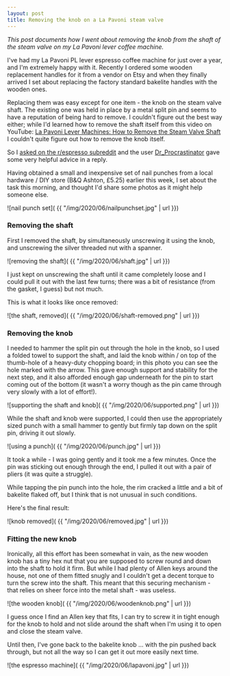 ```yaml
---
layout: post
title: Removing the knob on a La Pavoni steam valve
---
```


_This post documents how I went about removing the knob from the shaft of the steam valve on my La Pavoni lever coffee machine._

I've had my La Pavoni PL lever espresso coffee machine for just over a year, and I'm extremely happy with it. Recently I ordered some wooden replacement handles for it from a vendor on Etsy and when they finally arrived I set about replacing the factory standard bakelite handles with the wooden ones.

Replacing them was easy except for one item - the knob on the steam valve shaft. The existing one was held in place by a metal split pin and seems to have a reputation of being hard to remove. I couldn't figure out the best way either; while I'd learned how to remove the shaft itself from this video on YouTube: [La Pavoni Lever Machines: How to Remove the Steam Valve Shaft](https://www.youtube.com/watch?v=xPj1VSGgyCY) I couldn't quite figure out how to remove the knob itself.

So I [asked on the r/espresso subreddit](https://www.reddit.com/r/espresso/comments/h868yx/help_please_remove_steam_valve_knob_on_la_pavoni/) and the user [Dr_Procrastinator](https://www.reddit.com/user/Dr_Procrastinator/) gave some very helpful advice in a reply.

Having obtained a small and inexpensive set of nail punches from a local hardware / DIY store (B&Q Ashton, £5.25) earlier this week, I set about the task this morning, and thought I'd share some photos as it might help someone else.

![nail punch set]( {{ "/img/2020/06/nailpunchset.jpg" | url }})


### Removing the shaft

First I removed the shaft, by simultaneously unscrewing it using the knob, and unscrewing the silver threaded nut with a spanner.

![removing the shaft]( {{ "/img/2020/06/shaft.jpg" | url }})

I just kept on unscrewing the shaft until it came completely loose and I could pull it out with the last few turns; there was a bit of resistance (from the gasket, I guess) but not much.

This is what it looks like once removed:

![the shaft, removed]( {{ "/img/2020/06/shaft-removed.png" | url }})

### Removing the knob

I needed to hammer the split pin out through the hole in the knob, so I used a folded towel to support the shaft, and laid the knob within / on top of the thumb-hole of a heavy-duty chopping board; in this photo you can see the hole marked with the arrow. This gave enough support and stability for the next step, and it also afforded enough gap underneath for the pin to start coming out of the bottom (it wasn't a worry though as the pin came through very slowly with a lot of effort!).

![supporting the shaft and knob]( {{ "/img/2020/06/supported.png" | url }})

While the shaft and knob were supported, I could then use the appropriately sized punch with a small hammer to gently but firmly tap down on the split pin, driving it out slowly.

![using a punch]( {{ "/img/2020/06/punch.jpg" | url }})

It took a while - I was going gently and it took me a few minutes. Once the pin was sticking out enough through the end, I pulled it out with a pair of pliers (it was quite a struggle).

While tapping the pin punch into the hole, the rim cracked a little and a bit of bakelite flaked off, but I think that is not unusual in such conditions.

Here's the final result:

![knob removed]( {{ "/img/2020/06/removed.jpg" | url }})


### Fitting the new knob

Ironically, all this effort has been somewhat in vain, as the new wooden knob has a tiny hex nut that you are supposed to screw round and down into the shaft to hold it firm. But while I had plenty of Allen keys around the house, not one of them fitted snugly and I couldn't get a decent torque to turn the screw into the shaft. This meant that this securing mechanism - that relies on sheer force into the metal shaft - was useless.

![the wooden knob]( {{ "/img/2020/06/woodenknob.png" | url }})

I guess once I find an Allen key that fits, I can try to screw it in tight enough for the knob to hold and not slide around the shaft when I'm using it to open and close the steam valve.

Until then, I've gone back to the bakelite knob ... with the pin pushed back through, but not all the way so I can get it out more easily next time.

![the espresso machine]( {{ "/img/2020/06/lapavoni.jpg" | url }})
